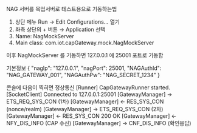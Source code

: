 NAG 서버를 목업서버로 테스트용으로 기동하는법

1. 상단 메뉴 Run → Edit Configurations… 열기
2. 좌측 상단의 + 버튼 → Application 선택
3. Name: NagMockServer
4. Main class: com.iot.capGateway.mock.NagMockServer

이후  NagMockServer 를 기동하면 127.0.0.1 에 25001 포트로 기동함

기본정보
{
"nagIp": "127.0.0.1",
"nagPort": 25001,
"NAGAuthId": "NAG_GATEWAY_001",
"NAGAuthPw": "NAG_SECRET_1234"
}

콘솔에 다음이 찍히면 정상통신
[Runner] CapGatewayRunner started.
[SocketClient] Connected to 127.0.0.1:25001
[GatewayManager] -> ETS_REQ_SYS_CON (1차)
[GatewayManager] <- RES_SYS_CON (nonce/realm)
[GatewayManager] -> ETS_REQ_SYS_CON (2차)
[GatewayManager] <- RES_SYS_CON 200 OK
[GatewayManager] <- NFY_DIS_INFO (CAP 수신)
[GatewayManager] -> CNF_DIS_INFO (확인응답)